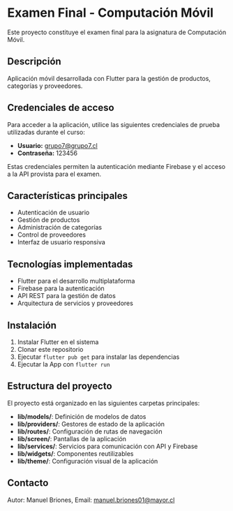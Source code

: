 # Examen Final - Computación Móvil

Este proyecto constituye el examen final para la asignatura de Computación Móvil.

## Descripción

Aplicación móvil desarrollada con Flutter para la gestión de productos, categorías y proveedores.

## Credenciales de acceso

Para acceder a la aplicación, utilice las siguientes credenciales de prueba utilizadas durante el curso:

- **Usuario:** grupo7@grupo7.cl
- **Contraseña:** 123456

Estas credenciales permiten la autenticación mediante Firebase y el acceso a la API provista para el examen.

## Características principales

- Autenticación de usuario
- Gestión de productos
- Administración de categorías
- Control de proveedores
- Interfaz de usuario responsiva

## Tecnologías implementadas

- Flutter para el desarrollo multiplataforma
- Firebase para la autenticación
- API REST para la gestión de datos
- Arquitectura de servicios y proveedores

## Instalación

1. Instalar Flutter en el sistema
2. Clonar este repositorio
3. Ejecutar `flutter pub get` para instalar las dependencias
4. Ejecutar la App con `flutter run`

## Estructura del proyecto

El proyecto está organizado en las siguientes carpetas principales:
- **lib/models/**: Definición de modelos de datos
- **lib/providers/**: Gestores de estado de la aplicación
- **lib/routes/**: Configuración de rutas de navegación
- **lib/screen/**: Pantallas de la aplicación
- **lib/services/**: Servicios para comunicación con API y Firebase
- **lib/widgets/**: Componentes reutilizables
- **lib/theme/**: Configuración visual de la aplicación

## Contacto

Autor: Manuel Briones, Email: manuel.briones01@mayor.cl
